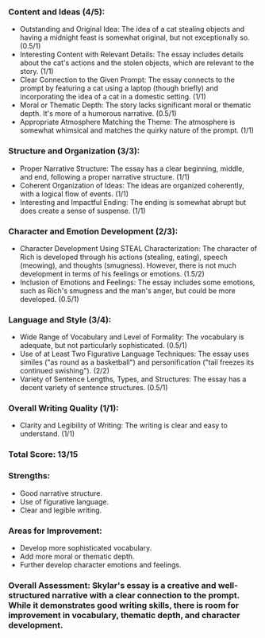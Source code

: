 ### Content and Ideas (4/5):

- Outstanding and Original Idea: The idea of a cat stealing objects and having a midnight feast is somewhat original, but not exceptionally so. (0.5/1)
- Interesting Content with Relevant Details: The essay includes details about the cat's actions and the stolen objects, which are relevant to the story. (1/1)
- Clear Connection to the Given Prompt: The essay connects to the prompt by featuring a cat using a laptop (though briefly) and incorporating the idea of a cat in a domestic setting. (1/1)
- Moral or Thematic Depth: The story lacks significant moral or thematic depth. It's more of a humorous narrative. (0.5/1)
- Appropriate Atmosphere Matching the Theme: The atmosphere is somewhat whimsical and matches the quirky nature of the prompt. (1/1)

### Structure and Organization (3/3):

- Proper Narrative Structure: The essay has a clear beginning, middle, and end, following a proper narrative structure. (1/1)
- Coherent Organization of Ideas: The ideas are organized coherently, with a logical flow of events. (1/1)
- Interesting and Impactful Ending: The ending is somewhat abrupt but does create a sense of suspense. (1/1)

### Character and Emotion Development (2/3):

- Character Development Using STEAL Characterization: The character of Rich is developed through his actions (stealing, eating), speech (meowing), and thoughts (smugness). However, there is not much development in terms of his feelings or emotions. (1.5/2)
- Inclusion of Emotions and Feelings: The essay includes some emotions, such as Rich's smugness and the man's anger, but could be more developed. (0.5/1)

### Language and Style (3/4):

- Wide Range of Vocabulary and Level of Formality: The vocabulary is adequate, but not particularly sophisticated. (0.5/1)
- Use of at Least Two Figurative Language Techniques: The essay uses similes ("as round as a basketball") and personification ("tail freezes its continued swishing"). (2/2)
- Variety of Sentence Lengths, Types, and Structures: The essay has a decent variety of sentence structures. (0.5/1)

### Overall Writing Quality (1/1):

- Clarity and Legibility of Writing: The writing is clear and easy to understand. (1/1)

### Total Score: 13/15

### Strengths:

- Good narrative structure.
- Use of figurative language.
- Clear and legible writing.

### Areas for Improvement:

- Develop more sophisticated vocabulary.
- Add more moral or thematic depth.
- Further develop character emotions and feelings.

### Overall Assessment: Skylar's essay is a creative and well-structured narrative with a clear connection to the prompt. While it demonstrates good writing skills, there is room for improvement in vocabulary, thematic depth, and character development.
